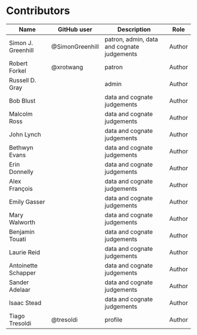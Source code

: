 # Contributors

Name                | GitHub user     | Description                                | Role
---                 | ---             | ---                                        | ---
Simon J. Greenhill  | @SimonGreenhill | patron, admin, data and cognate judgements | Author
Robert Forkel       | @xrotwang       | patron                                     | Author
Russell D. Gray     |                 | admin                                      | Author
Bob Blust           |                 | data and cognate judgements                | Author
Malcolm Ross        |                 | data and cognate judgements                | Author
John Lynch          |                 | data and cognate judgements                | Author
Bethwyn Evans       |                 | data and cognate judgements                | Author
Erin Donnelly       |                 | data and cognate judgements                | Author
Alex François       |                 | data and cognate judgements                | Author
Emily Gasser        |                 | data and cognate judgements                | Author
Mary Walworth       |                 | data and cognate judgements                | Author
Benjamin Touati     |                 | data and cognate judgements                | Author
Laurie Reid         |                 | data and cognate judgements                | Author
Antoinette Schapper |                 | data and cognate judgements                | Author
Sander Adelaar      |                 | data and cognate judgements                | Author
Isaac Stead         |                 | data and cognate judgements                | Author
Tiago Tresoldi      | @tresoldi       | profile                                    | Author
